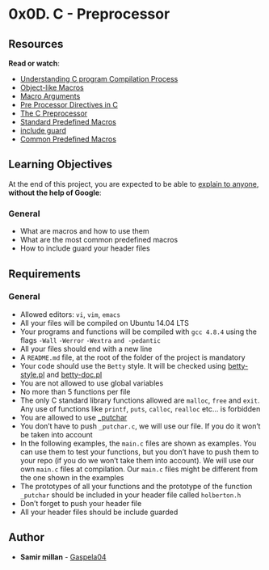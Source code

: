 <h1 class="gap">0x0D. C - Preprocessor</h1>
<article id="description" class="gap formatted-content">
    <h2>Resources</h2>

<p><strong>Read or watch</strong>:</p>

<ul>
<li><a href="/rltoken/UlmUG7PSamY2_qL6xze6wg" title="Understanding C program Compilation Process" target="_blank">Understanding C program Compilation Process</a> </li>
<li><a href="/rltoken/KAqnlwAvPZ84KI2JFlJpSg" title="Object-like Macros" target="_blank">Object-like Macros</a> </li>
<li><a href="/rltoken/cJyU0mmGRx_Wd9x8WwygOQ" title="Macro Arguments" target="_blank">Macro Arguments</a> </li>
<li><a href="/rltoken/A5176irunoejPUjwT3pFCQ" title="Pre Processor Directives in C" target="_blank">Pre Processor Directives in C</a> </li>
<li><a href="/rltoken/lgohqkU5DlzUBkO2MeMmHA" title="The C Preprocessor" target="_blank">The C Preprocessor</a> </li>
<li><a href="/rltoken/C47iIZ3tGug6sklTB7hT_Q" title="Standard Predefined Macros" target="_blank">Standard Predefined Macros</a> </li>
<li><a href="/rltoken/sqLUMtBCgAAXVdhIaVoaWQ" title="include guard" target="_blank">include guard</a> </li>
<li><a href="/rltoken/fJJUPJ-zZXlh3db00FEsJw" title="Common Predefined Macros" target="_blank">Common Predefined Macros</a> </li>
</ul>

<h2>Learning Objectives</h2>

<p>At the end of this project, you are expected to be able to <a href="/rltoken/3i3pWz7VAF-weWbyDQP_rA" title="explain to anyone" target="_blank">explain to anyone</a>, <strong>without the help of Google</strong>:</p>

<h3>General</h3>

<ul>
<li>What are macros and how to use them</li>
<li>What are the most common predefined macros</li>
<li>How to include guard your header files</li>
</ul>

<h2>Requirements</h2>

<h3>General</h3>

<ul>
<li>Allowed editors: <code>vi</code>, <code>vim</code>, <code>emacs</code></li>
<li>All your files will be compiled on Ubuntu 14.04 LTS</li>
<li>Your programs and functions will be compiled with <code>gcc 4.8.4</code> using the flags <code>-Wall</code> <code>-Werror</code> <code>-Wextra</code> <code>and -pedantic</code></li>
<li>All your files should end with a new line</li>
<li>A <code>README.md</code> file, at the root of the folder of the project is mandatory</li>
<li>Your code should use the <code>Betty</code> style. It will be checked using <a href="https://github.com/holbertonschool/Betty/blob/master/betty-style.pl" title="betty-style.pl" target="_blank">betty-style.pl</a> and <a href="https://github.com/holbertonschool/Betty/blob/master/betty-doc.pl" title="betty-doc.pl" target="_blank">betty-doc.pl</a></li>
<li>You are not allowed to use global variables</li>
<li>No more than 5 functions per file</li>
<li>The only C standard library functions allowed are <code>malloc</code>, <code>free</code> and <code>exit</code>. Any use of functions like <code>printf</code>, <code>puts</code>, <code>calloc</code>, <code>realloc</code> etc… is forbidden</li>
<li>You are allowed to use <a href="https://github.com/holbertonschool/_putchar.c/blob/master/_putchar.c" title="_putchar" target="_blank">_putchar</a></li>
<li>You don’t have to push <code>_putchar.c</code>, we will use our file. If you do it won’t be taken into account</li>
<li>In the following examples, the <code>main.c</code> files are shown as examples. You can use them to test your functions, but you don’t have to push them to your repo (if you do we won’t take them into account). We will use our own <code>main.c</code> files at compilation. Our <code>main.c</code> files might be different from the one shown in the examples</li>
<li>The prototypes of all your functions and the prototype of the function <code>_putchar</code> should be included in your header file called <code>holberton.h</code></li>
<li>Don’t forget to push your header file</li>
<li>All your header files should be include guarded</li>
</ul>

  </article>

## Author
* **Samir millan** - [Gaspela04](https://github.com/Gaspela04)
